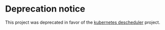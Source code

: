 # Deprecation notice

This project was deprecated in favor of the
[kubernetes descheduler](https://github.com/kubernetes-sigs/descheduler) project.
